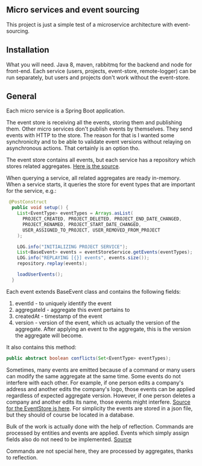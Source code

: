 Micro services and event sourcing
---

This project is just a simple test of a microservice architecture with event-sourcing.

Installation
---

What you will need. Java 8, maven, rabbitmq for the backend and node for front-end.
Each service (users, projects, event-store, remote-logger) can be run separately, but
users and projects don't work without the event-store.

General
---

Each micro service is a Spring Boot application.

The event store is receiving all the events, storing them and publishing them.
Other micro services don't publish events by themselves. They send events with HTTP to the store.
The reason for that is I wanted some synchronicity and to be able to validate event versions
without relaying on asynchronous actions. That certainly is an option tho.

The event store contains all events, but each service has a repository which stores
related aggregates. [Here is the source](https://github.com/sozemego/microservices/blob/master/common/src/main/java/com/soze/common/repository/SourcedRepositoryImpl.java).

When querying a service, all related aggregates are ready in-memory. When a service starts, it queries the store
for event types that are important for the service, e.g.:

```java
 @PostConstruct
  public void setup() {
    List<EventType> eventTypes = Arrays.asList(
      PROJECT_CREATED, PROJECT_DELETED, PROJECT_END_DATE_CHANGED,
      PROJECT_RENAMED, PROJECT_START_DATE_CHANGED,
      USER_ASSIGNED_TO_PROJECT, USER_REMOVED_FROM_PROJECT
    );

    LOG.info("INITIALIZING PROJECT SERVICE");
    List<BaseEvent> events = eventStoreService.getEvents(eventTypes);
    LOG.info("REPLAYING [{}] events", events.size());
    repository.replay(events);

    loadUserEvents();
  }
```

Each event extends BaseEvent class and contains the following fields:
1. eventId - to uniquely identify the event
2. aggregateId - aggregate this event pertains to
3. createdAt - timestamp of the event
4. version - version of the event, which us actually the version of the aggregate. After applying an event
to the aggregate, this is the version the aggregate will become.

It also contains this method:
```java
public abstract boolean conflicts(Set<EventType> eventTypes);
```

Sometimes, many events are emitted because of a command or many users can modify the same aggregate at the same time.
Some events do not interfere with each other. For example, if one person edits a company's address and another edits
the company's logo, those events can be applied regardless of expected aggregate version. However, if one person deletes a company
and another edits its name, those events might interfere. [Source for the EventStore is here](https://github.com/sozemego/microservices/blob/master/event-store/src/main/java/com/soze/eventstore/EventStore.java).
For simplicity the events are stored in a json file, but they should of course be located in a database.

Bulk of the work is actually done with the help of reflection. Commands are processed by entities and events are applied.
Events which simply assign fields also do not need to be implemented. [Source](https://github.com/sozemego/microservices/blob/master/common/src/main/java/com/soze/common/utils/ReflectionUtils.java)

Commands are not special here, they are processed by aggregates, thanks to reflection.


